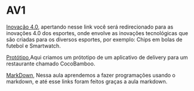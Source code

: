 # AV1
[Inovação 4.0](https://www.canva.com/design/DAF_I5K9Gec/mkiM95C0TUavdXo13SuUjg/edit?utm_content=DAF_I5K9Gec&utm_campaign=designshare&utm_medium=link2&utm_source=sharebutton), apertando nesse link você será redirecionado para as inovações 4.0 dos esportes, onde envolve as inovações tecnológicas que são criadas para os diversos esportes, por exemplo: Chips em bolas de futebol e Smartwatch.

[Protótipo](https://www.canva.com/design/DAF-85cKogo/pi_YSZbZBWKdHIIaoPPLfQ/edit?utm_content=DAF-85cKogo&utm_campaign=designshare&utm_medium=link2&utm_source=sharebutton),Aqui criamos um prótotipo de um aplicativo de delivery para um restaurante chamado CocoBamboo.

[MarkDown](https://github.com/lucascodigado/aulaMarkdown), Nessa aula aprendemos a fazer programações usando o markdown, e até esse links foram feitos graças a aula markdown.   

